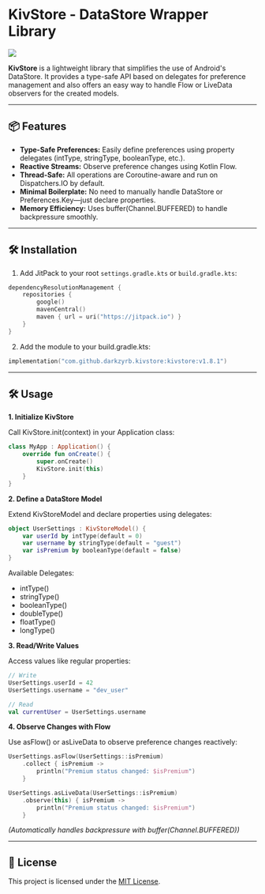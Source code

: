 # KivStore - DataStore Wrapper Library

[![](https://jitpack.io/v/darkzyrb/kivstore.svg)](https://jitpack.io/#darkzyrb/kivstore)


**KivStore** is a lightweight library that simplifies the use of Android's DataStore. It provides a type-safe API based on delegates for preference management and also offers an easy way to handle Flow or LiveData observers for the created models.

---

## 📦 Features

- **Type-Safe Preferences:** Easily define preferences using property delegates (intType, stringType, booleanType, etc.).
- **Reactive Streams:** Observe preference changes using Kotlin Flow.
- **Thread-Safe:** All operations are Coroutine-aware and run on Dispatchers.IO by default.
- **Minimal Boilerplate:** No need to manually handle DataStore or Preferences.Key—just declare properties.
- **Memory Efficiency:** Uses buffer(Channel.BUFFERED) to handle backpressure smoothly.

---

## 🛠️ Installation

1. Add JitPack to your root `settings.gradle.kts` or `build.gradle.kts`:

```kotlin
dependencyResolutionManagement {
    repositories {
        google()
        mavenCentral()
        maven { url = uri("https://jitpack.io") }
    }
}
```

2. Add the module to your build.gradle.kts:

```kotlin
implementation("com.github.darkzyrb.kivstore:kivstore:v1.8.1")
```

---

## 🛠 Usage

**1. Initialize KivStore**

Call KivStore.init(context) in your Application class:

```kotlin
class MyApp : Application() {
    override fun onCreate() {
        super.onCreate()
        KivStore.init(this)
    }
}
```

**2. Define a DataStore Model**

Extend KivStoreModel and declare properties using delegates:

```kotlin
object UserSettings : KivStoreModel() {
    var userId by intType(default = 0)
    var username by stringType(default = "guest")
    var isPremium by booleanType(default = false)
}
```

Available Delegates:

- intType()
- stringType()
- booleanType()
- doubleType()
- floatType()
- longType()

**3. Read/Write Values**

Access values like regular properties:

```kotlin
// Write
UserSettings.userId = 42
UserSettings.username = "dev_user"

// Read
val currentUser = UserSettings.username
```

**4. Observe Changes with Flow**

Use asFlow() or asLiveData to observe preference changes reactively:

```kotlin
UserSettings.asFlow(UserSettings::isPremium)
    .collect { isPremium ->
        println("Premium status changed: $isPremium")
    }
```

```kotlin
UserSettings.asLiveData(UserSettings::isPremium)
    .observe(this) { isPremium ->
        println("Premium status changed: $isPremium")
    }
```

*(Automatically handles backpressure with buffer(Channel.BUFFERED))*

---

## 📄 License

This project is licensed under the [MIT License](https://opensource.org/licenses/MIT).